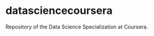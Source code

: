 datasciencecoursera
===================

Repository of the Data Science Specialization at Coursera.
